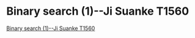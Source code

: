 # Binary search (1)--Ji Suanke T1560
[Binary search (1)--Ji Suanke T1560](https://aiwithcloud.com/2022/09/15/binary_search_1__ji_suanke_t1560/)